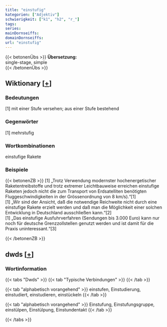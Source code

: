 ```yaml
---
title: "einstufig"
kategorien: ["Adjektiv"]
schwierigkeit: ["k1", "h2", "r_"]
tags:
series:
mainDornseiffs:
domainDornseiffs:
url: "einstufig"
---
```


{{< betonenÜbs >}}
**Übersetzung:**  
single-stage, simple  
{{< /betonenÜbs >}}

## Wiktionary [[+](https://de.wiktionary.org/wiki/einstufig)]

### Bedeutungen
[1] mit einer Stufe versehen; aus einer Stufe bestehend  

### Gegenwörter
[1] mehrstufig  

### Wortkombinationen
einstufige Rakete  

### Beispiele
{{< betonenZB >}}
[1] „Trotz Verwendung modernster hochenergetischer Raketentreibstoffe und trotz extremer Leichtbauweise erreichen einstufige Raketen jedoch nicht die zum Transport von Erdsatelliten benötigten Fluggeschwindigkeiten in der Grössenordnung von 8 km/s).“[1]  
[1] „Wir sind der Ansicht, daß die notwendige Reichweite nicht durch eine einstufige Rakete erzielt werden und daß man die Möglichkeit einer solchen Entwicklung in Deutschland ausschließen kann.“[2]  
[1] „Das einstufige Ausfuhrverfahren (Sendungen bis 3.000 Euro) kann nur noch für deutsche Grenzzollstellen genutzt werden und ist damit für die Praxis uninteressant.“[3]  

{{< /betonenZB >}}


## dwds [[+](https://www.dwds.de/wb/einstufig)]

### Wortinformation
{{< tabs "Dwds" >}}
{{< tab "Typische Verbindungen" >}}
{{< /tab >}}

{{< tab "alphabetisch vorangehend" >}}
einstufen, Einstudierung, einstudiert, einstudieren, einstückeln
{{< /tab >}}

{{< tab "alphabetisch vorangehend" >}}
Einstufung, Einstufungsgruppe, einstülpen, Einstülpung, Einstundentakt
{{< /tab >}}

{{< /tabs >}}

